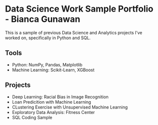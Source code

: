 # Data Science Work Sample Portfolio - Bianca Gunawan
This is a sample of previous Data Science and Analytics projects I've worked on, specifically in Python and SQL.

## Tools
- Python: NumPy, Pandas, Matplotlib
- Machine Learning: Scikit-Learn, XGBoost

## Projects
- Deep Learning: Racial Bias in Image Recognition
- Loan Predicition with Machine Learning
- CLustering Exercise with Unsupervised Machine Learning
- Exploratory Data Analysis: Fitness Center
- SQL Coding Sample
